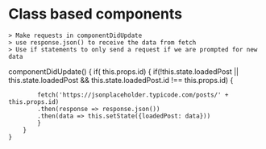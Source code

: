 # Class based components
    > Make requests in componentDidUpdate
    > use response.json() to receive the data from fetch
    > Use if statements to only send a request if we are prompted for new data


componentDidUpdate() {
        if( this.props.id) {
            if(!this.state.loadedPost || this.state.loadedPost && this.state.loadedPost.id !== this.props.id) {

            fetch('https://jsonplaceholder.typicode.com/posts/' + this.props.id)
            .then(response => response.json())
            .then(data => this.setState({loadedPost: data}))
            }
        }
    }